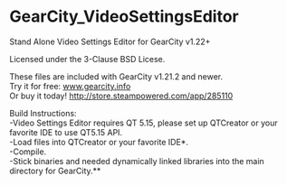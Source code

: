 # GearCity_VideoSettingsEditor
Stand Alone Video Settings Editor for GearCity v1.22+<br />

Licensed under the 3-Clause BSD Licese.<br />

These files are included with GearCity v1.21.2 and newer. <br />
Try it for free: www.gearcity.info<br />
Or buy it today! http://store.steampowered.com/app/285110<br />

Build Instructions:<br />
-Video Settings Editor requires QT 5.15, please set up QTCreator
   or your favorite IDE to use QT5.15 API.<br />
-Load files into QTCreator or your favorite IDE*. <br />
-Compile.<br />
-Stick binaries and needed dynamically linked libraries into the main directory for GearCity.**<br />
